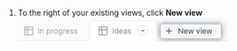 1. To the right of your existing views, click **New view**
   ![Screenshot showing the column field menu](/assets/images/help/projects-v2/new-view.png)